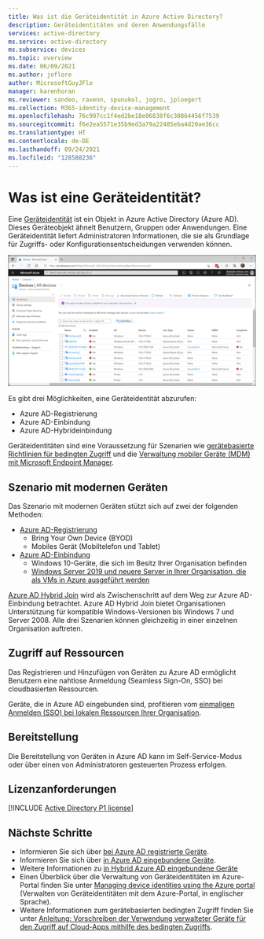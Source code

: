 ```yaml
---
title: Was ist die Geräteidentität in Azure Active Directory?
description: Geräteidentitäten und deren Anwendungsfälle
services: active-directory
ms.service: active-directory
ms.subservice: devices
ms.topic: overview
ms.date: 06/09/2021
ms.author: joflore
author: MicrosoftGuyJFlo
manager: karenhoran
ms.reviewer: sandeo, ravenn, spunukol, jogro, jploegert
ms.collection: M365-identity-device-management
ms.openlocfilehash: 76c997cc1f4ed2be18e06838f6c30864456f7539
ms.sourcegitcommit: f6e2ea5571e35b9ed3a79a22485eba4d20ae36cc
ms.translationtype: HT
ms.contentlocale: de-DE
ms.lasthandoff: 09/24/2021
ms.locfileid: "128588236"
---
```

# <a name="what-is-a-device-identity"></a>Was ist eine Geräteidentität?

Eine [Geräteidentität](/graph/api/resources/device?view=graph-rest-1.0&preserve-view=true) ist ein Objekt in Azure Active Directory (Azure AD). Dieses Geräteobjekt ähnelt Benutzern, Gruppen oder Anwendungen. Eine Geräteidentität liefert Administratoren Informationen, die sie als Grundlage für Zugriffs- oder Konfigurationsentscheidungen verwenden können.

![Auf dem Blatt „Azure AD-Geräte“ angezeigte Geräte](./media/overview/azure-active-directory-devices-all-devices.png)

Es gibt drei Möglichkeiten, eine Geräteidentität abzurufen:

- Azure AD-Registrierung
- Azure AD-Einbindung
- Azure AD-Hybrideinbindung

Geräteidentitäten sind eine Voraussetzung für Szenarien wie [gerätebasierte Richtlinien für bedingten Zugriff](../conditional-access/require-managed-devices.md) und die [Verwaltung mobiler Geräte (MDM) mit Microsoft Endpoint Manager](/mem/endpoint-manager-overview).

## <a name="modern-device-scenario"></a>Szenario mit modernen Geräten

Das Szenario mit modernen Geräten stützt sich auf zwei der folgenden Methoden: 

- [Azure AD-Registrierung](concept-azure-ad-register.md) 
   - Bring Your Own Device (BYOD)
   - Mobiles Gerät (Mobiltelefon und Tablet)
- [Azure AD-Einbindung](concept-azure-ad-register.md)
   - Windows 10-Geräte, die sich im Besitz Ihrer Organisation befinden
   - [Windows Server 2019 und neuere Server in Ihrer Organisation, die als VMs in Azure ausgeführt werden](howto-vm-sign-in-azure-ad-windows.md)

[Azure AD Hybrid Join](concept-azure-ad-join-hybrid.md) wird als Zwischenschritt auf dem Weg zur Azure AD-Einbindung betrachtet. Azure AD Hybrid Join bietet Organisationen Unterstützung für kompatible Windows-Versionen bis Windows 7 und Server 2008. Alle drei Szenarien können gleichzeitig in einer einzelnen Organisation auftreten.

## <a name="resource-access"></a>Zugriff auf Ressourcen

Das Registrieren und Hinzufügen von Geräten zu Azure AD ermöglicht Benutzern eine nahtlose Anmeldung (Seamless Sign-On, SSO) bei cloudbasierten Ressourcen.

Geräte, die in Azure AD eingebunden sind, profitieren vom [einmaligen Anmelden (SSO) bei lokalen Ressourcen Ihrer Organisation](azuread-join-sso.md).

## <a name="provisioning"></a>Bereitstellung

Die Bereitstellung von Geräten in Azure AD kann im Self-Service-Modus oder über einen von Administratoren gesteuerten Prozess erfolgen.

## <a name="license-requirements"></a>Lizenzanforderungen

[!INCLUDE [Active Directory P1 license](../../../includes/active-directory-p1-license.md)]

## <a name="next-steps"></a>Nächste Schritte

- Informieren Sie sich über [bei Azure AD registrierte Geräte](concept-azure-ad-register.md).
- Informieren Sie sich über [in Azure AD eingebundene Geräte](concept-azure-ad-join.md).
- Weitere Informationen zu [in Hybrid Azure AD eingebundene Geräte](concept-azure-ad-join-hybrid.md)
- Einen Überblick über die Verwaltung von Geräteidentitäten im Azure-Portal finden Sie unter [Managing device identities using the Azure portal](device-management-azure-portal.md) (Verwalten von Geräteidentitäten mit dem Azure-Portal, in englischer Sprache).
- Weitere Informationen zum gerätebasierten bedingten Zugriff finden Sie unter [Anleitung: Vorschreiben der Verwendung verwalteter Geräte für den Zugriff auf Cloud-Apps mithilfe des bedingten Zugriffs](../conditional-access/require-managed-devices.md).
